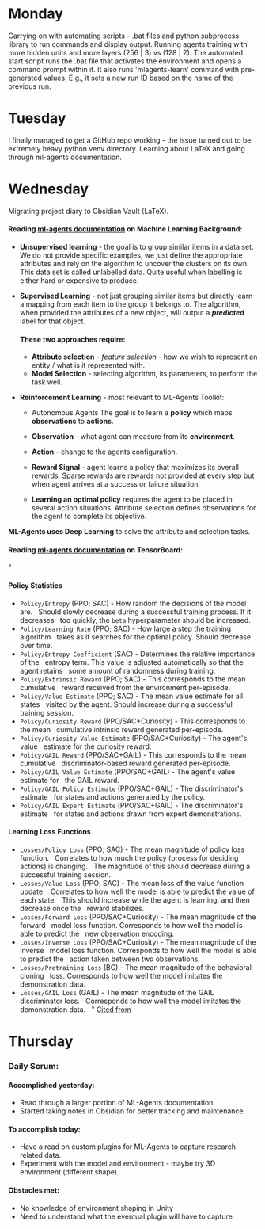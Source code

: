# Monday

Carrying on with automating scripts - .bat files and python subprocess library to run commands and display output.
Running agents training with more hidden units and more layers (256 | 3) vs (128 | 2).
The automated start script runs the .bat file that activates the environment and opens a command prompt within it. It also runs 'mlagents-learn' command with pre-generated values.
E.g., it sets a new run ID based on the name of the previous run.
# Tuesday
I finally managed to get a GitHub repo working - the issue turned out to be extremely heavy python venv directory.
Learning about LaTeX and going through ml-agents documentation.

# Wednesday
Migrating project diary to Obsidian Vault (LaTeX).
#### Reading [ml-agents documentation](https://github.com/Unity-Technologies/ml-agents/blob/develop/docs/Background-Machine-Learning.md) on Machine Learning Background:
- **Unsupervised learning** - the goal is to group similar items in a data set. We do not provide specific examples, we just define the appropriate attributes and rely on the algorithm to uncover the clusters on its own. This data set is called unlabelled data. Quite useful when labelling is either hard or expensive to produce.
- **Supervised Learning** - not just grouping similar items but directly learn a mapping from each item to the group it belongs to. The algorithm, when provided the attributes of a new object, will output a ***predicted*** label for that object.
	#### **These two approaches require:**
	- **Attribute selection** - *feature selection* - how we wish to represent an entity / what is it represented with.
	- **Model Selection** - selecting algorithm, its parameters, to perform the task well.

- **Reinforcement Learning** - most relevant to ML-Agents Toolkit:
	- Autonomous Agents
	The goal is to learn a **policy** which maps **observations** to **actions**.
	- **Observation** - what agent can measure from its **environment**.
	- **Action** - change to the agents configuration.

	- **Reward Signal** - agent learns a policy that maximizes its overall rewards. Sparse rewards are rewards not provided at every step but when agent arrives at a success or failure situation.
	- **Learning an optimal policy** requires the agent to be placed in several action situations.
	Attribute selection defines observations for the agent to complete its objective.

**ML-Agents uses Deep Learning** to solve the attribute and selection tasks.

#### Reading [ml-agents documentation](https://github.com/Unity-Technologies/ml-agents/blob/develop/docs/Using-Tensorboard.md) on TensorBoard:
"
#### Policy Statistics
- `Policy/Entropy` (PPO; SAC) - How random the decisions of the model are.
  Should slowly decrease during a successful training process. If it decreases
  too quickly, the `beta` hyperparameter should be increased.
- `Policy/Learning Rate` (PPO; SAC) - How large a step the training algorithm
  takes as it searches for the optimal policy. Should decrease over time.
- `Policy/Entropy Coefficient` (SAC) - Determines the relative importance of the
  entropy term. This value is adjusted automatically so that the agent retains
  some amount of randomness during training.
- `Policy/Extrinsic Reward` (PPO; SAC) - This corresponds to the mean cumulative
  reward received from the environment per-episode.
- `Policy/Value Estimate` (PPO; SAC) - The mean value estimate for all states
  visited by the agent. Should increase during a successful training session.
- `Policy/Curiosity Reward` (PPO/SAC+Curiosity) - This corresponds to the mean
  cumulative intrinsic reward generated per-episode.
- `Policy/Curiosity Value Estimate` (PPO/SAC+Curiosity) - The agent's value
  estimate for the curiosity reward.
- `Policy/GAIL Reward` (PPO/SAC+GAIL) - This corresponds to the mean cumulative
  discriminator-based reward generated per-episode.
- `Policy/GAIL Value Estimate` (PPO/SAC+GAIL) - The agent's value estimate for
  the GAIL reward.
- `Policy/GAIL Policy Estimate` (PPO/SAC+GAIL) - The discriminator's estimate
  for states and actions generated by the policy.
- `Policy/GAIL Expert Estimate` (PPO/SAC+GAIL) - The discriminator's estimate
  for states and actions drawn from expert demonstrations.
#### Learning Loss Functions
- `Losses/Policy Loss` (PPO; SAC) - The mean magnitude of policy loss function.
  Correlates to how much the policy (process for deciding actions) is changing.
  The magnitude of this should decrease during a successful training session.
- `Losses/Value Loss` (PPO; SAC) - The mean loss of the value function update.
  Correlates to how well the model is able to predict the value of each state.
  This should increase while the agent is learning, and then decrease once the
  reward stabilizes.
- `Losses/Forward Loss` (PPO/SAC+Curiosity) - The mean magnitude of the forward
  model loss function. Corresponds to how well the model is able to predict the
  new observation encoding.
- `Losses/Inverse Loss` (PPO/SAC+Curiosity) - The mean magnitude of the inverse
  model loss function. Corresponds to how well the model is able to predict the
  action taken between two observations.
- `Losses/Pretraining Loss` (BC) - The mean magnitude of the behavioral cloning
  loss. Corresponds to how well the model imitates the demonstration data.
- `Losses/GAIL Loss` (GAIL) - The mean magnitude of the GAIL discriminator loss.
  Corresponds to how well the model imitates the demonstration data.
  " [Cited from](https://github.com/Unity-Technologies/ml-agents/blob/develop/docs/Using-Tensorboard.md)

# Thursday
### Daily Scrum:
#### Accomplished yesterday:
- Read through a larger portion of ML-Agents documentation.
- Started taking notes in Obsidian for better tracking and maintenance.
#### To accomplish today:
- Have a read on custom plugins for ML-Agents to capture research related data.
- Experiment with the model and environment - maybe try 3D environment (different shape).
#### Obstacles met:
- No knowledge of environment shaping in Unity
- Need to understand what the eventual plugin will have to capture.